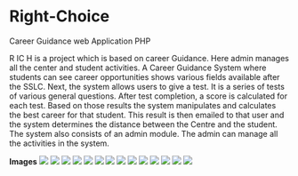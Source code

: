 # Right-Choice
Career Guidance web Application PHP 

R IC H is a project which is based on career Guidance. Here admin manages all 
the center and student activities. A Career Guidance System where students can 
see career opportunities shows various fields available after 
the SSLC. Next, the system allows users to give a test. It is a series of tests of 
various general questions. After test completion, a score is calculated for each test. 
Based on those results the system manipulates and calculates the best career for 
that student. This result is then emailed to that user and the system determines the 
distance between the Centre and the student. The system also consists of an admin 
module. The admin can manage all the activities in the system.

<b>Images</b>
<img src="https://github.com/pavankumar556/Right-Choice/blob/main/photos/p1.png"/>
<img src="https://github.com/ritheshjaston/Right-Choice/blob/master/photos/p2.png"/>
<img src="https://github.com/ritheshjaston/Right-Choice/blob/master/photos/p3.png"/>
<img src="https://github.com/ritheshjaston/Right-Choice/blob/master/photos/p4.png"/>
<img src="https://github.com/ritheshjaston/Right-Choice/blob/master/photos/p5.png"/>
<img src="https://github.com/ritheshjaston/Right-Choice/blob/master/photos/p6.png"/>
<img src="https://github.com/ritheshjaston/Right-Choice/blob/master/photos/p7.png"/>
<img src="https://github.com/ritheshjaston/Right-Choice/blob/master/photos/p8.png"/>
<img src="https://github.com/ritheshjaston/Right-Choice/blob/master/photos/p9.png"/>
<img src="https://github.com/ritheshjaston/Right-Choice/blob/master/photos/p10.png"/>
<img src="https://github.com/ritheshjaston/Right-Choice/blob/master/photos/p11.png"/>
<img src="https://github.com/ritheshjaston/Right-Choice/blob/master/photos/p12.png"/>
<img src="https://github.com/ritheshjaston/Right-Choice/blob/master/photos/p13.png"/>
<img src="https://github.com/ritheshjaston/Right-Choice/blob/master/photos/p14.png"/>
